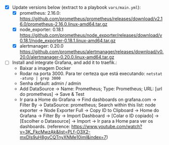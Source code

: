 - [x] Update versions below (extract to a playbook `vars/main.yml`):
	- [x] prometheus: 2.16.0: <https://github.com/prometheus/prometheus/releases/download/v2.16.0/prometheus-2.16.0.linux-amd64.tar.gz>
	- [x] node_exporter: 0.18.1 <https://github.com/prometheus/node_exporter/releases/download/v0.18.1/node_exporter-0.18.1.linux-amd64.tar.gz>
	- [x] alertmanager: 0.20.0 <https://github.com/prometheus/alertmanager/releases/download/v0.20.0/alertmanager-0.20.0.linux-amd64.tar.gz>

- [ ] Install and integrate Grafana, and add it to traefik.:
	- Baixar a imagem Docker
	- Rodar na porta 3000. Para ter certeza que está executando: `netstat -atunp | grep 3000`
	- Senha default: admin / admin
	- Add DataSource -> Name: Prometheus; Type: Prometheus; URL: [url do prometheus] -> Save & Test
	- Ir para a Home do Grafana -> Find dashboards on grafana.com -> Filter By -> DataSource: prometheus; Search within this list: node exporter -> Node Exporter Full -> Copy ID to Clipboard -> Home do Grafana -> Filter By -> Import Dashboard -> [Colar o ID copiado] -> [Escolher o Datasource] -> Import -> Ir para a Home para ver os dashboards.
(reference: <https://www.youtube.com/watch?v=3K_FkcMwzAk&list=PLf-O3X2-mxDls9uH8gyCQTnyXNMe10iml&index=7>)

